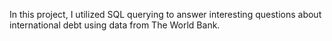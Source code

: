 In this project, I utilized SQL querying to answer interesting questions about international debt using data from The World Bank.
